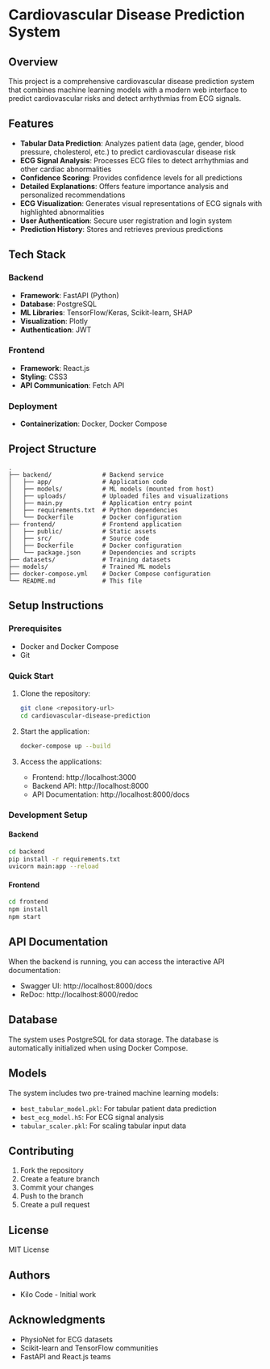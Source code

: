 # Cardiovascular Disease Prediction System

## Overview
This project is a comprehensive cardiovascular disease prediction system that combines machine learning models with a modern web interface to predict cardiovascular risks and detect arrhythmias from ECG signals.

## Features
- **Tabular Data Prediction**: Analyzes patient data (age, gender, blood pressure, cholesterol, etc.) to predict cardiovascular disease risk
- **ECG Signal Analysis**: Processes ECG files to detect arrhythmias and other cardiac abnormalities
- **Confidence Scoring**: Provides confidence levels for all predictions
- **Detailed Explanations**: Offers feature importance analysis and personalized recommendations
- **ECG Visualization**: Generates visual representations of ECG signals with highlighted abnormalities
- **User Authentication**: Secure user registration and login system
- **Prediction History**: Stores and retrieves previous predictions

## Tech Stack
### Backend
- **Framework**: FastAPI (Python)
- **Database**: PostgreSQL
- **ML Libraries**: TensorFlow/Keras, Scikit-learn, SHAP
- **Visualization**: Plotly
- **Authentication**: JWT

### Frontend
- **Framework**: React.js
- **Styling**: CSS3
- **API Communication**: Fetch API

### Deployment
- **Containerization**: Docker, Docker Compose

## Project Structure
```
.
├── backend/              # Backend service
│   ├── app/              # Application code
│   ├── models/           # ML models (mounted from host)
│   ├── uploads/          # Uploaded files and visualizations
│   ├── main.py           # Application entry point
│   ├── requirements.txt  # Python dependencies
│   └── Dockerfile        # Docker configuration
├── frontend/             # Frontend application
│   ├── public/           # Static assets
│   ├── src/              # Source code
│   ├── Dockerfile        # Docker configuration
│   └── package.json      # Dependencies and scripts
├── datasets/             # Training datasets
├── models/               # Trained ML models
├── docker-compose.yml    # Docker Compose configuration
└── README.md             # This file
```

## Setup Instructions

### Prerequisites
- Docker and Docker Compose
- Git

### Quick Start
1. Clone the repository:
   ```bash
   git clone <repository-url>
   cd cardiovascular-disease-prediction
   ```

2. Start the application:
   ```bash
   docker-compose up --build
   ```

3. Access the applications:
   - Frontend: http://localhost:3000
   - Backend API: http://localhost:8000
   - API Documentation: http://localhost:8000/docs

### Development Setup
#### Backend
```bash
cd backend
pip install -r requirements.txt
uvicorn main:app --reload
```

#### Frontend
```bash
cd frontend
npm install
npm start
```

## API Documentation
When the backend is running, you can access the interactive API documentation:
- Swagger UI: http://localhost:8000/docs
- ReDoc: http://localhost:8000/redoc

## Database
The system uses PostgreSQL for data storage. The database is automatically initialized when using Docker Compose.

## Models
The system includes two pre-trained machine learning models:
- `best_tabular_model.pkl`: For tabular patient data prediction
- `best_ecg_model.h5`: For ECG signal analysis
- `tabular_scaler.pkl`: For scaling tabular input data

## Contributing
1. Fork the repository
2. Create a feature branch
3. Commit your changes
4. Push to the branch
5. Create a pull request

## License
MIT License

## Authors
- Kilo Code - Initial work

## Acknowledgments
- PhysioNet for ECG datasets
- Scikit-learn and TensorFlow communities
- FastAPI and React.js teams